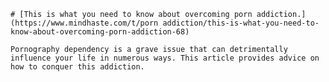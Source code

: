 
    # [This is what you need to know about overcoming porn addiction.](https://www.mindhaste.com/t/porn addiction/this-is-what-you-need-to-know-about-overcoming-porn-addiction-68)

    Pornography dependency is a grave issue that can detrimentally influence your life in numerous ways. This article provides advice on how to conquer this addiction.
    